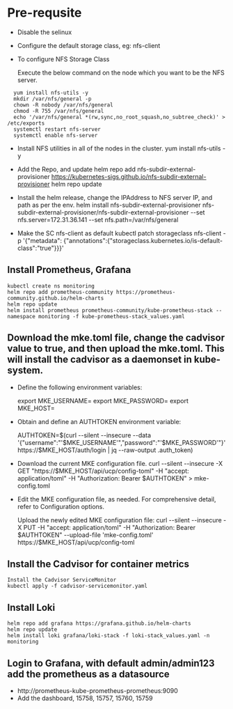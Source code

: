 # Pre-requsite
- Disable the selinux
- Configure the default storage class, eg: nfs-client

- To configure NFS Storage Class

  Execute the below command on the node which you want to be the NFS server.
```  
  yum install nfs-utils -y
  mkdir /var/nfs/general -p
  chown -R nobody /var/nfs/general
  chmod -R 755 /var/nfs/general
  echo '/var/nfs/general *(rw,sync,no_root_squash,no_subtree_check)' > /etc/exports
  systemctl restart nfs-server
  systemctl enable nfs-server
```
- Install NFS utilities in all of the nodes in the cluster.
  yum install nfs-utils -y

- Add the Repo, and update
  helm repo add nfs-subdir-external-provisioner https://kubernetes-sigs.github.io/nfs-subdir-external-provisioner
  helm repo update

- Install the helm release, change the IPAddress to NFS server IP, and path as per the env.
  helm install nfs-subdir-external-provisioner nfs-subdir-external-provisioner/nfs-subdir-external-provisioner --set nfs.server=172.31.36.141 --set nfs.path=/var/nfs/general

- Make the SC nfs-client as default
  kubectl patch storageclass nfs-client -p '{"metadata": {"annotations":{"storageclass.kubernetes.io/is-default-class":"true"}}}'


## Install Prometheus, Grafana
```
kubectl create ns monitoring
helm repo add prometheus-community https://prometheus-community.github.io/helm-charts
helm repo update
helm install prometheus prometheus-community/kube-prometheus-stack --namespace monitoring -f kube-prometheus-stack_values.yaml
```
## Download the mke.toml file, change the cadvisor value to true, and then upload the mke.toml. This will install the cadvisor as a daemonset in kube-system.

- Define the following environment variables:

  export MKE_USERNAME=<mke-username>
  export MKE_PASSWORD=<mke-password>
  export MKE_HOST=<mke-fqdm-or-ip-address>

- Obtain and define an AUTHTOKEN environment variable:

  AUTHTOKEN=$(curl --silent --insecure --data '{"username":"'$MKE_USERNAME'","password":"'$MKE_PASSWORD'"}' https://$MKE_HOST/auth/login | jq --raw-output .auth_token)

- Download the current MKE configuration file.
  curl --silent --insecure -X GET "https://$MKE_HOST/api/ucp/config-toml" -H "accept: application/toml" -H "Authorization: Bearer $AUTHTOKEN" > mke-config.toml

- Edit the MKE configuration file, as needed. For comprehensive detail, refer to Configuration options.

  Upload the newly edited MKE configuration file:
  curl --silent --insecure -X PUT -H "accept: application/toml" -H "Authorization: Bearer $AUTHTOKEN" --upload-file 'mke-config.toml' https://$MKE_HOST/api/ucp/config-toml

## Install the Cadvisor for container metrics
```
Install the Cadvisor ServiceMonitor
kubectl apply -f cadvisor-servicemonitor.yaml
```
## Install Loki
```
helm repo add grafana https://grafana.github.io/helm-charts
helm repo update
helm install loki grafana/loki-stack -f loki-stack_values.yaml -n monitoring
```

## Login to Grafana, with default admin/admin123 add the prometheus as a datasource

- http://prometheus-kube-prometheus-prometheus:9090
- Add the dashboard, 15758, 15757, 15760, 15759
